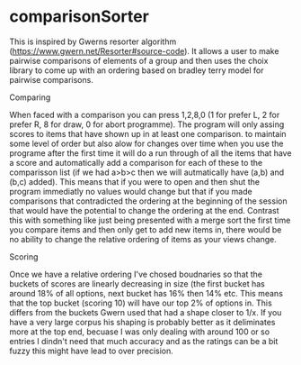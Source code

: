 # comparisonSorter
This is inspired by Gwerns resorter algorithm (https://www.gwern.net/Resorter#source-code). It allows a user to make pairwise comparisons of elements of a group and then uses the choix library to come up with an ordering based on bradley terry model for pairwise comparisons. 

</p>
Comparing
</p>
When faced with a comparison you can press 1,2,8,0 (1 for prefer L, 2 for prefer R, 8 for draw, 0 for abort programme).
The program will only assing scores to items that have shown up in at least one comparison.
to maintain some level of order but also alow for changes over time when you use the programe after the first time it will do a run through of all the items that have a score and automatically add a comparison for each of these to the comparisson list (if we had a>b>c then we will autmatically have (a,b) and (b,c) added). This means that if you were to open and then shut the program immediatly no values would change but that if you made comparisons that contradicted the ordering at the beginning of the session that would have the potential to change the ordering at the end. Contrast this with something like just being presented with a merge sort the first time you compare items and then only get to add new items in, there would be no ability to change the relative ordering of items as your views change.  
</p>
Scoring 
</p>
Once we have a relative ordering I've chosed boudnaries so that the buckets of scores are linearly decreasing in size (the first bucket has around 18% of all options, next bucket has 16% then 14% etc. This means that the top bucket (scoring 10) will have our top 2% of options in.
This differs from the buckets Gwern used that had a shape closer to 1/x. If you have a very large corpus his shaping is probably better as it deliminates more at the top end, becuase I was only dealing with around 100 or so entries I dindn't need that much accuracy and as the ratings can be a bit fuzzy this might have lead to over precision. 
